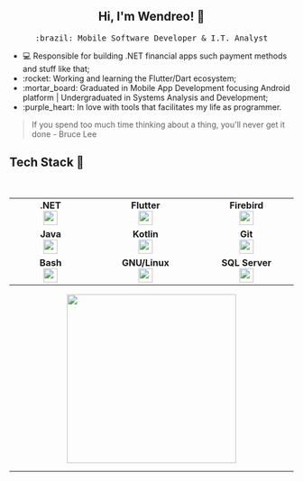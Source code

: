 <h2 align="center"> Hi, I'm Wendreo! 👋 <br/> </h2> 

<p align="center"> <samp>:brazil: Mobile Software Developer & I.T. Analyst</p>

<ul>
  <li>💻 Responsible for building .NET financial apps such payment methods and stuff like that;</li>
  <li>:rocket: Working and learning the Flutter/Dart ecosystem;</li>
  <li>:mortar_board: Graduated in Mobile App Development focusing Android platform | Undergraduated in Systems Analysis and Development;</li>
  <li>:purple_heart: In love with tools that facilitates my life as programmer.</li>
</ul>

> If you spend too much time thinking about a thing, you'll never get it done - Bruce Lee
  
## Tech Stack :wrench:
<br>
<table>
<tbody>
 <tr>

<td align="center" width="5%">
<span><b><center>.NET</center></b></span> 
<img height=25px src="https://www.vectorlogo.zone/logos/dotnet/dotnet-ar21.svg"> 
  
</td>

<td align="center" width="5%">
<span><b><center>Flutter</center></b></span> 
<img height=25px src="https://img.icons8.com/color/2x/flutter.png"> 
</td>

<td align="center" width="5%">
<span><b><center>Firebird</center></b></span> 
<img height=25px src="https://firebirdsql.org/file/about/ds-firebird-logo-1000.png"> 
</td>

<tr>
<td align="center" width="5%">
<span><b><center>Java</center></b></span> 
<img height=25px src="https://img.icons8.com/color/96/000000/java-coffee-cup-logo.png"> 
</td>
  
<td align="center" width="5%">
<span><b><center>Kotlin</center></b></span> 
<img height=25px src="https://img.icons8.com/color/48/000000/kotlin.png"> 
</td>
 

<td align="center" width="5%">
<span><b><center>Git</center></b></span> 
<img height=25px src="https://img.icons8.com/color/48/000000/git.png"> 
</td>

<tr>
<td align="center" width="5%">
<span><b><center>Bash</center></b></span> 
<img height=25px src="https://img.icons8.com/fluent/48/000000/console.png"> 
</td>

 <td align="center" width="5%">
<span><b><center>GNU/Linux</center></b></span> 
<img height=25px src="https://img.icons8.com/color/96/000000/linux.png"> 
</td> 


 <td align="center" width="5%">
<span><b><center>SQL Server</center></b></span> 
<img height=25px src="https://www.freeiconspng.com/uploads/sql-server-icon-8.png"> 
  
 </td> 

</tr>

</tbody>
</table>




<p align = "center"   width="40%">
 <img height=300px src  = "https://wakatime.com/share/@wendreof/34df2c00-039a-428c-8a26-d2e516eca04f.svg">
</p>
<!--
<p align = "center"  width="40%">
 <img height=400px src = "https://wakatime.com/share/@wendreof/a069e1da-5da3-447a-a565-5962ebbb118e.svg">
</p> -->

____


<!--

<p align = "center">
  <img src = "https://github-readme-stats.vercel.app/api?username=wendreof&show_icons=true&theme=dracula&line_height=27">
</p>
**wendreof/wendreof** is a ✨ _special_ ✨ repository because its `README.md` (this file) appears on your GitHub profile.

Here are some ideas to get you started:

- 🔭 I’m currently working on Credisan
- 🌱 I’m currently learning Flutter
- 👯 I’m looking to collaborate on 
- 🤔 I’m looking for help with ...
- 💬 Ask me about ...
- 📫 How to reach me: ...
- 😄 Pronouns: ...
- ⚡ Fun fact: ...
-->
